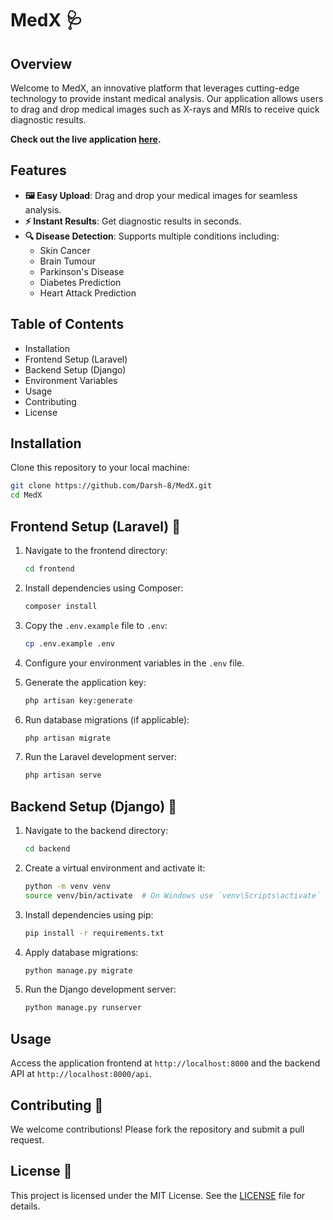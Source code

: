 # MedX 🩺

## Overview

Welcome to MedX, an innovative platform that leverages cutting-edge technology to provide instant medical analysis. Our application allows users to drag and drop medical images such as X-rays and MRIs to receive quick diagnostic results.

**Check out the live application [here](https://mvp.medinnov.tech).**

## Features

- **🖼️ Easy Upload**: Drag and drop your medical images for seamless analysis.
- **⚡ Instant Results**: Get diagnostic results in seconds.
- **🔍 Disease Detection**: Supports multiple conditions including:
  - Skin Cancer
  - Brain Tumour
  - Parkinson's Disease
  - Diabetes Prediction
  - Heart Attack Prediction

## Table of Contents

- Installation
- Frontend Setup (Laravel)
- Backend Setup (Django)
- Environment Variables
- Usage
- Contributing
- License

## Installation

Clone this repository to your local machine:

```bash
git clone https://github.com/Darsh-8/MedX.git
cd MedX
```

## Frontend Setup (Laravel) 🚀

1. Navigate to the frontend directory:

    ```bash
    cd frontend
    ```

2. Install dependencies using Composer:

    ```bash
    composer install
    ```

3. Copy the `.env.example` file to `.env`:

    ```bash
    cp .env.example .env
    ```

4. Configure your environment variables in the `.env` file.

5. Generate the application key:

    ```bash
    php artisan key:generate
    ```

6. Run database migrations (if applicable):

    ```bash
    php artisan migrate
    ```

7. Run the Laravel development server:

    ```bash
    php artisan serve
    ```

## Backend Setup (Django) 🐍

1. Navigate to the backend directory:

    ```bash
    cd backend
    ```

2. Create a virtual environment and activate it:

    ```bash
    python -m venv venv
    source venv/bin/activate  # On Windows use `venv\Scripts\activate`
    ```

3. Install dependencies using pip:

    ```bash
    pip install -r requirements.txt
    ```

4. Apply database migrations:

    ```bash
    python manage.py migrate
    ```

5. Run the Django development server:

    ```bash
    python manage.py runserver
    ```

## Usage

Access the application frontend at `http://localhost:8000` and the backend API at `http://localhost:8000/api`.

## Contributing 🤝

We welcome contributions! Please fork the repository and submit a pull request.

## License 📄

This project is licensed under the MIT License. See the [LICENSE](LICENSE) file for details.
